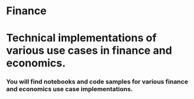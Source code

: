 # Finance
# Technical implementations of various use cases in finance and economics. 

### You will find notebooks and code samples for various finance and economics use case implementations.  

